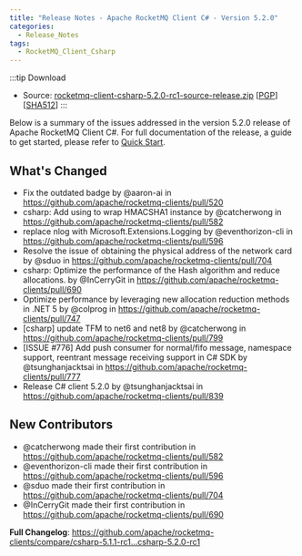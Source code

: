 ```yaml
---
title: "Release Notes - Apache RocketMQ Client C# - Version 5.2.0"
categories:
  - Release_Notes
tags:
  - RocketMQ_Client_Csharp
---
```

:::tip Download
* Source: [rocketmq-client-csharp-5.2.0-rc1-source-release.zip](https://dist.apache.org/repos/dist/dev/rocketmq/rocketmq-clients/rocketmq-client-csharp/5.2.0-rc1/rocketmq-client-csharp-5.2.0-rc1-source-release.zip) [[PGP](https://dist.apache.org/repos/dist/dev/rocketmq/rocketmq-clients/rocketmq-client-csharp/5.2.0-rc1/rocketmq-client-csharp-5.2.0-rc1-source-release.zip.asc)] [[SHA512](https://dist.apache.org/repos/dist/dev/rocketmq/rocketmq-clients/rocketmq-client-csharp/5.2.0-rc1/rocketmq-client-csharp-5.2.0-rc1-source-release.zip.sha512)]
:::
<!--truncate-->

Below is a summary of the issues addressed in the version 5.2.0 release of Apache RocketMQ Client C#. For full documentation of the release, a guide to get started, please refer to [Quick Start](https://github.com/apache/rocketmq-clients/tree/master/csharp).

## What's Changed
* Fix the outdated badge by @aaron-ai in https://github.com/apache/rocketmq-clients/pull/520
* csharp: Add using to wrap HMACSHA1 instance by @catcherwong in https://github.com/apache/rocketmq-clients/pull/582
* replace nlog with Microsoft.Extensions.Logging by @eventhorizon-cli in https://github.com/apache/rocketmq-clients/pull/596
* Resolve the issue of obtaining the physical address of the network card by @sduo in https://github.com/apache/rocketmq-clients/pull/704
* csharp: Optimize the performance of the Hash algorithm and reduce allocations. by @InCerryGit in https://github.com/apache/rocketmq-clients/pull/690
* Optimize performance by leveraging new allocation reduction methods in .NET 5 by @colprog in https://github.com/apache/rocketmq-clients/pull/747
* [csharp] update TFM to net6 and net8 by @catcherwong in https://github.com/apache/rocketmq-clients/pull/799
* [ISSUE #776] Add push consumer for normal/fifo message, namespace support, reentrant message receiving support in C# SDK by @tsunghanjacktsai in https://github.com/apache/rocketmq-clients/pull/777
* Release C# client 5.2.0 by @tsunghanjacktsai in https://github.com/apache/rocketmq-clients/pull/839

## New Contributors
* @catcherwong made their first contribution in https://github.com/apache/rocketmq-clients/pull/582
* @eventhorizon-cli made their first contribution in https://github.com/apache/rocketmq-clients/pull/596
* @sduo made their first contribution in https://github.com/apache/rocketmq-clients/pull/704
* @InCerryGit made their first contribution in https://github.com/apache/rocketmq-clients/pull/690

**Full Changelog**: https://github.com/apache/rocketmq-clients/compare/csharp-5.1.1-rc1...csharp-5.2.0-rc1